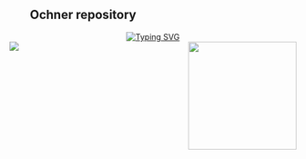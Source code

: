 ## ⠀⠀ Ochner repository

 

  
  
 




 








<div align="center">
<a href="https://git.io/typing-svg"><img src="https://readme-typing-svg.demolab.com?font=Handjet&weight=700&size=50&pause=1000&color=403afa&center=true&vCenter=true&width=435&lines=Heyy+everyone!!;" alt="Typing SVG" /></a>
</div>


<img src="https://github-readme-activity-graph.vercel.app/graph?username=anyocher&bg_color=white&color=9694c8&line=630c92&point=bcbafa&area=true&hide_border=true">


</a>



 





 <img height="190" align="right" src="https://img1.picmix.com/output/stamp/normal/7/2/8/9/2349827_cffbe.png">
 
##




